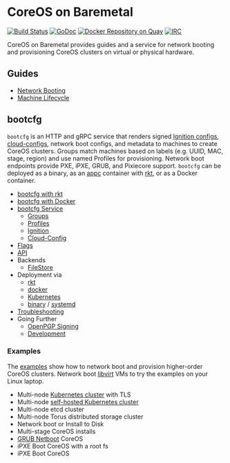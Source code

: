 
# CoreOS on Baremetal

[![Build Status](https://travis-ci.org/coreos/coreos-baremetal.svg?branch=master)](https://travis-ci.org/coreos/coreos-baremetal) [![GoDoc](https://godoc.org/github.com/coreos/coreos-baremetal?status.png)](https://godoc.org/github.com/coreos/coreos-baremetal) [![Docker Repository on Quay](https://quay.io/repository/coreos/bootcfg/status "Docker Repository on Quay")](https://quay.io/repository/coreos/bootcfg) [![IRC](https://img.shields.io/badge/irc-%23coreos-F04C5C.svg)](https://botbot.me/freenode/coreos)

CoreOS on Baremetal provides guides and a service for network booting and provisioning CoreOS clusters on virtual or physical hardware.

## Guides

* [Network Booting](Documentation/network-booting.md)
* [Machine Lifecycle](Documentation/machine-lifecycle.md)

## bootcfg

`bootcfg` is an HTTP and gRPC service that renders signed [Ignition configs](https://coreos.com/ignition/docs/latest/what-is-ignition.html), [cloud-configs](https://coreos.com/os/docs/latest/cloud-config.html), network boot configs, and metadata to machines to create CoreOS clusters. Groups match machines based on labels (e.g. UUID, MAC, stage, region) and use named Profiles for provisioning. Network boot endpoints provide PXE, iPXE, GRUB, and Pixiecore support. `bootcfg` can be deployed as a binary, as an [appc](https://github.com/appc/spec) container with [rkt](https://coreos.com/rkt/docs/latest/), or as a Docker container.

* [bootcfg with rkt](Documentation/getting-started-rkt.md)
* [bootcfg with Docker](Documentation/getting-started-docker.md)
* [bootcfg Service](Documentation/bootcfg.md)
    * [Groups](Documentation/bootcfg.md#groups-and-metadata)
    * [Profiles](Documentation/bootcfg.md#profiles)
    * [Ignition](Documentation/ignition.md)
    * [Cloud-Config](Documentation/cloud-config.md)
* [Flags](Documentation/config.md)
* [API](Documentation/api.md)
* Backends
    * [FileStore](Documentation/bootcfg.md#data)
* Deployment via
    * [rkt](Documentation/deployment.md#rkt)
    * [docker](Documentation/deployment.md#docker)
    * [Kubernetes](Documentation/deployment.md#kubernetes)
    * [binary](Documentation/deployment.md#binary) / [systemd](Documentation/deployment.md#systemd)
* [Troubleshooting](Documentation/troubleshooting.md)
* Going Further
    * [OpenPGP Signing](Documentation/openpgp.md)
    * [Development](Documentation/dev/develop.md)

### Examples

The [examples](examples) show how to network boot and provision higher-order CoreOS clusters. Network boot [libvirt](scripts/README.md#libvirt) VMs to try the examples on your Linux laptop.

* Multi-node [Kubernetes cluster](Documentation/kubernetes.md) with TLS
* Multi-node [self-hosted Kubernetes cluster](Documentation/bootkube.md)
* Multi-node etcd cluster
* Multi-node Torus distributed storage cluster
* Network boot or Install to Disk
* Multi-stage CoreOS installs
* [GRUB Netboot](Documentation/grub.md) CoreOS
* iPXE Boot CoreOS with a root fs
* iPXE Boot CoreOS
